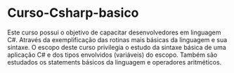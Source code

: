 # Curso-Csharp-basico

Este curso possui o objetivo de capacitar desenvolvedores em linguagem C#. Através da exemplificação das rotinas mais básicas da linguagem e sua sintaxe. O escopo deste curso privilegia o estudo da sintaxe básica de uma aplicação C# e dos tipos envolvidos (variáveis) do escopo. Também são estudados os statements básicos da linguagem e operadores aritméticos.
